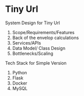 # Tiny Url

System Design for Tiny Url

1. Scope/Requirements/Features
2. Back of the envelop calculations
3. Services/APIs
4. Data Model/ Class Design
5. Bottlenecks/Scaling

Tech Stack for Simple Version

1. Python
2. Flask
3. Docker
4. MySQL
